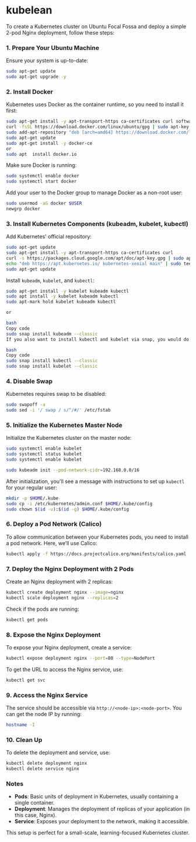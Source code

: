 # kubelean

To create a Kubernetes cluster on Ubuntu Focal Fossa and deploy a simple 2-pod Nginx deployment, follow these steps:

### 1. **Prepare Your Ubuntu Machine**

Ensure your system is up-to-date:

```bash
sudo apt-get update
sudo apt-get upgrade -y
```

### 2. **Install Docker**

Kubernetes uses Docker as the container runtime, so you need to install it first:

```bash
sudo apt-get install -y apt-transport-https ca-certificates curl software-properties-common
curl -fsSL https://download.docker.com/linux/ubuntu/gpg | sudo apt-key add -
sudo add-apt-repository "deb [arch=amd64] https://download.docker.com/linux/ubuntu $(lsb_release -cs) stable"
sudo apt-get update
sudo apt-get install -y docker-ce
or
sudo apt  install docker.io
```

Make sure Docker is running:

```bash
sudo systemctl enable docker
sudo systemctl start docker

```

Add your user to the Docker group to manage Docker as a non-root user:

```bash
sudo usermod -aG docker $USER
newgrp docker
```

### 3. **Install Kubernetes Components (kubeadm, kubelet, kubectl)**

Add Kubernetes' official repository:

```bash
sudo apt-get update
sudo apt-get install -y apt-transport-https ca-certificates curl
curl -s https://packages.cloud.google.com/apt/doc/apt-key.gpg | sudo apt-key add -
echo "deb https://apt.kubernetes.io/ kubernetes-xenial main" | sudo tee /etc/apt/sources.list.d/kubernetes.list
sudo apt-get update
```

Install `kubeadm`, `kubelet`, and `kubectl`:

```bash
sudo apt-get install -y kubelet kubeadm kubectl
sudo apt install -y kubelet kubeadm kubectl
sudo apt-mark hold kubelet kubeadm kubectl

or

bash
Copy code
sudo snap install kubeadm --classic
If you also want to install kubectl and kubelet via snap, you would do:

bash
Copy code
sudo snap install kubectl --classic
sudo snap install kubelet --classic

```

### 4. **Disable Swap**

Kubernetes requires swap to be disabled:

```bash
sudo swapoff -a
sudo sed -i '/ swap / s/^/#/' /etc/fstab
```

### 5. **Initialize the Kubernetes Master Node**

Initialize the Kubernetes cluster on the master node:

```bash
sudo systemctl enable kubelet
sudo systemctl status kubelet
sudo systemctl enable kubelet

sudo kubeadm init --pod-network-cidr=192.168.0.0/16
```

After initialization, you'll see a message with instructions to set up `kubectl` for your regular user:

```bash
mkdir -p $HOME/.kube
sudo cp -i /etc/kubernetes/admin.conf $HOME/.kube/config
sudo chown $(id -u):$(id -g) $HOME/.kube/config
```

### 6. **Deploy a Pod Network (Calico)**

To allow communication between your Kubernetes pods, you need to install a pod network. Here, we’ll use Calico:

```bash
kubectl apply -f https://docs.projectcalico.org/manifests/calico.yaml
```

### 7. **Deploy the Nginx Deployment with 2 Pods**

Create an Nginx deployment with 2 replicas:

```bash
kubectl create deployment nginx --image=nginx
kubectl scale deployment nginx --replicas=2
```

Check if the pods are running:

```bash
kubectl get pods
```

### 8. **Expose the Nginx Deployment**

To expose your Nginx deployment, create a service:

```bash
kubectl expose deployment nginx --port=80 --type=NodePort
```

To get the URL to access the Nginx service, use:

```bash
kubectl get svc
```

### 9. **Access the Nginx Service**

The service should be accessible via `http://<node-ip>:<node-port>`. You can get the node IP by running:

```bash
hostname -I
```

### 10. **Clean Up**

To delete the deployment and service, use:

```bash
kubectl delete deployment nginx
kubectl delete service nginx
```

### Notes

- **Pods**: Basic units of deployment in Kubernetes, usually containing a single container.
- **Deployment**: Manages the deployment of replicas of your application (in this case, Nginx).
- **Service**: Exposes your deployment to the network, making it accessible.

This setup is perfect for a small-scale, learning-focused Kubernetes cluster.